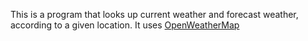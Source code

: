 This is a program that looks up current weather and forecast weather, according to a given location. It uses [OpenWeatherMap](https://openweathermap.org/)